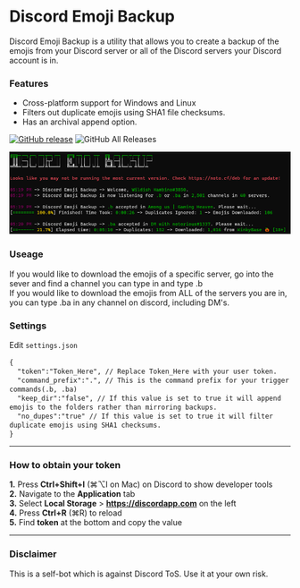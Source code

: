 # Discord Emoji Backup
 Discord Emoji Backup is a utility that allows you to create a backup of the emojis from your Discord server or all of the Discord servers your Discord account is in.
 
### Features 
* Cross-platform support for Windows and Linux
* Filters out duplicate emojis using SHA1 file checksums.
* Has an archival append option.
 
 [![GitHub release](https://img.shields.io/github/v/release/noto-rious/DEB?style=plastic)](https://github.com/noto-rious/DEB/releases) ![GitHub All Releases](https://img.shields.io/github/downloads/noto-rious/DEB/total?style=plastic)

![Screenshot](screenshot.png)
### Useage
If you would like to download the emojis of a specific server, go into the sever and find a channel you can type in and type .b  
If you would like to download the emojis from ALL of the servers you are in, you can type .ba in any channel on discord, including DM's.

### Settings
Edit `settings.json`
```
{
  "token":"Token_Here", // Replace Token_Here with your user token.
  "command_prefix":".", // This is the command prefix for your trigger commands(.b, .ba)
  "keep_dir":"false", // If this value is set to true it will append emojis to the folders rather than mirroring backups.
  "no_dupes":"true" // If this value is set to true it will filter duplicate emojis using SHA1 checksums.
}
```
***
### How to obtain your token
**1.** Press **Ctrl+Shift+I** (⌘⌥I on Mac) on Discord to show developer tools<br/>
**2.** Navigate to the **Application** tab<br/>
**3.** Select **Local Storage** > **https://discordapp.com** on the left<br/>
**4.** Press **Ctrl+R** (⌘R) to reload<br/>
**5.** Find **token** at the bottom and copy the value<br/>
***
### Disclaimer
This is a self-bot which is against Discord ToS. Use it at your own risk.
